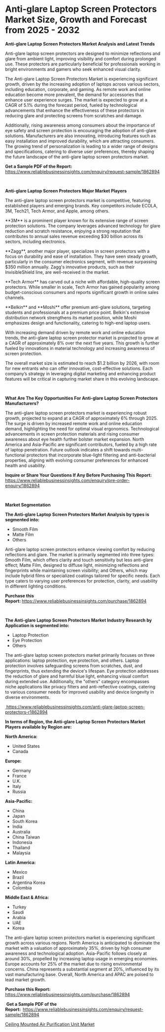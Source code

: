 <p><h1>Anti-glare Laptop Screen Protectors Market Size, Growth and Forecast from 2025 - 2032</h1></p><p><strong>Anti-glare Laptop Screen Protectors Market Analysis and Latest Trends</strong></p>
<p><p>Anti-glare laptop screen protectors are designed to minimize reflections and glare from ambient light, improving visibility and comfort during prolonged use. These protectors are particularly beneficial for professionals working in bright environments and gamers who seek enhanced visual clarity. </p><p>The Anti-glare Laptop Screen Protectors Market is experiencing significant growth, driven by the increasing adoption of laptops across various sectors, including education, corporate, and gaming. As remote work and online education become more prevalent, the demand for accessories that enhance user experience surges. The market is expected to grow at a CAGR of 5.1% during the forecast period, fueled by technological advancements that enhance the effectiveness of these protectors in reducing glare and protecting screens from scratches and damage. </p><p>Additionally, rising awareness among consumers about the importance of eye safety and screen protection is encouraging the adoption of anti-glare solutions. Manufacturers are also innovating, introducing features such as easy installation and improved durability, which are attracting consumers. The growing trend of personalization is leading to a wider range of designs and specifications, catering to diverse user preferences, thereby shaping the future landscape of the anti-glare laptop screen protectors market.</p></p>
<p><strong>Get a Sample PDF of the Report:&nbsp;</strong> <a href="https://www.reliablebusinessinsights.com/enquiry/request-sample/1862894?utm_campaign=2142&utm_medium=2&utm_source=Github&utm_content=ia&utm_term=10022025&utm_id=anti-glare-laptop-screen-protectors">https://www.reliablebusinessinsights.com/enquiry/request-sample/1862894</a></p>
<p>&nbsp;</p>
<p><strong>Anti-glare Laptop Screen Protectors Major Market Players</strong></p>
<p><p>The anti-glare laptop screen protectors market is competitive, featuring established players and emerging brands. Key competitors include ECOLA, 3M, Tech21, Tech Armor, and Apple, among others.</p><p>**3M** is a prominent player known for its extensive range of screen protection solutions. The company leverages advanced technology for glare reduction and scratch resistance, enjoying a strong reputation that contributes to annual sales revenue exceeding $30 billion across its sectors, including electronics.</p><p>**Zagg**, another major player, specializes in screen protectors with a focus on durability and ease of installation. They have seen steady growth, particularly in the consumer electronics segment, with revenue surpassing $350 million annually. Zagg's innovative products, such as their InvisibleShield line, are well-received in the market.</p><p>**Tech Armor** has carved out a niche with affordable, high-quality screen protectors. While smaller in scale, Tech Armor has gained popularity among budget-conscious consumers and reports significant growth in online sales channels.</p><p>**Belkin** and **Moshi** offer premium anti-glare solutions, targeting students and professionals at a premium price point. Belkin's extensive distribution network strengthens its market position, while Moshi emphasizes design and functionality, catering to high-end laptop users.</p><p>With increasing demand driven by remote work and online education trends, the anti-glare laptop screen protector market is projected to grow at a CAGR of approximately 8% over the next five years. This growth is further fueled by innovations in material technology and increasing awareness of screen protection.</p><p>The overall market size is estimated to reach $1.2 billion by 2026, with room for new entrants who can offer innovative, cost-effective solutions. Each company’s strategy in leveraging digital marketing and enhancing product features will be critical in capturing market share in this evolving landscape.</p></p>
<p>&nbsp;</p>
<p><strong>What Are The Key Opportunities For Anti-glare Laptop Screen Protectors Manufacturers?</strong></p>
<p><p>The anti-glare laptop screen protectors market is experiencing robust growth, projected to expand at a CAGR of approximately 6% through 2025. The surge is driven by increased remote work and online education demand, highlighting the need for optimal visual ergonomics. Technological advancements in screen protection materials and rising consumer awareness about eye health further bolster market expansion. North America and Asia-Pacific are significant contributors, fueled by a high rate of laptop penetration. Future outlook indicates a shift towards multi-functional protectors that incorporate blue-light filtering and anti-bacterial properties, aligning with evolving consumer preferences for enhanced health and usability.</p></p>
<p><strong>Inquire or Share Your Questions If Any Before Purchasing This Report:</strong> <a href="https://www.reliablebusinessinsights.com/enquiry/pre-order-enquiry/1862894?utm_campaign=2142&utm_medium=2&utm_source=Github&utm_content=ia&utm_term=10022025&utm_id=anti-glare-laptop-screen-protectors">https://www.reliablebusinessinsights.com/enquiry/pre-order-enquiry/1862894</a></p>
<p>&nbsp;</p>
<p><strong>Market Segmentation</strong></p>
<p><strong>The Anti-glare Laptop Screen Protectors Market Analysis by types is segmented into:</strong></p>
<p><ul><li>Smooth Film</li><li>Matte Film</li><li>Others</li></ul></p>
<p><p>Anti-glare laptop screen protectors enhance viewing comfort by reducing reflections and glare. The market is primarily segmented into three types: Smooth Film, which offers clarity and touch sensitivity but less anti-glare effect; Matte Film, designed to diffuse light, minimizing reflections and fingerprints while maintaining screen visibility; and Others, which may include hybrid films or specialized coatings tailored for specific needs. Each type caters to varying user preferences for protection, clarity, and usability in different lighting conditions.</p></p>
<p><strong>Purchase this Report:&nbsp;</strong><a href="https://www.reliablebusinessinsights.com/purchase/1862894?utm_campaign=2142&utm_medium=2&utm_source=Github&utm_content=ia&utm_term=10022025&utm_id=anti-glare-laptop-screen-protectors">https://www.reliablebusinessinsights.com/purchase/1862894</a></p>
<p>&nbsp;</p>
<p><strong>The Anti-glare Laptop Screen Protectors Market Industry Research by Application is segmented into:</strong></p>
<p><ul><li>Laptop Protection</li><li>Eye Protection</li><li>Others</li></ul></p>
<p><p>The anti-glare laptop screen protectors market primarily focuses on three applications: laptop protection, eye protection, and others. Laptop protection involves safeguarding screens from scratches, dust, and fingerprints, thus extending the device's lifespan. Eye protection addresses the reduction of glare and harmful blue light, enhancing visual comfort during extended use. Additionally, the "others" category encompasses niche applications like privacy filters and anti-reflective coatings, catering to various consumer needs for improved usability and device longevity in diverse environments.</p></p>
<p><a href="https://www.reliablebusinessinsights.com/anti-glare-laptop-screen-protectors-r1862894?utm_campaign=2142&utm_medium=2&utm_source=Github&utm_content=ia&utm_term=10022025&utm_id=anti-glare-laptop-screen-protectors">&nbsp;https://www.reliablebusinessinsights.com/anti-glare-laptop-screen-protectors-r1862894</a></p>
<p><strong>In terms of Region, the Anti-glare Laptop Screen Protectors Market Players available by Region are:</strong></p>
<p>
    <p> <strong> North America: </strong>
        <ul>
            <li>United States</li>
            <li>Canada</li>
        </ul>
        </p> 
    <p> <strong> Europe: </strong>
        <ul>
            <li>Germany</li>
            <li>France</li>
            <li>U.K.</li>
            <li>Italy</li>
            <li>Russia</li>
        </ul>
        </p> 
    <p> <strong> Asia-Pacific: </strong>
        <ul>
            <li>China</li>
            <li>Japan</li>
            <li>South Korea</li>
            <li>India</li>
            <li>Australia</li>
            <li>China Taiwan</li>
            <li>Indonesia</li>
            <li>Thailand</li>
            <li>Malaysia</li>
        </ul>
        </p> 
    <p> <strong> Latin America: </strong>
        <ul>
            <li>Mexico</li>
            <li>Brazil</li>
            <li>Argentina Korea</li>
            <li>Colombia</li>
        </ul>
        </p> 
    <p> <strong> Middle East & Africa: </strong>
        <ul>
            <li>Turkey</li>
            <li>Saudi</li>
            <li>Arabia</li>
            <li>UAE</li>
            <li>Korea</li>
        </ul>
    </p>
    </p>
<p><p>The anti-glare laptop screen protectors market is experiencing significant growth across various regions. North America is anticipated to dominate the market with a valuation of approximately 35%, driven by high consumer awareness and technological adoption. Asia-Pacific follows closely at around 30%, propelled by increasing laptop usage in emerging economies. Europe accounts for 25% of the market due to rising environmental concerns. China represents a substantial segment at 20%, influenced by its vast manufacturing base. Overall, North America and APAC are poised to lead market growth.</p></p>
<p><strong>Purchase this Report: </strong><a href="https://www.reliablebusinessinsights.com/purchase/1862894?utm_campaign=2142&utm_medium=2&utm_source=Github&utm_content=ia&utm_term=10022025&utm_id=anti-glare-laptop-screen-protectors">https://www.reliablebusinessinsights.com/purchase/1862894</a></p>
<p>&nbsp;<strong>Get a Sample PDF of the Report:&nbsp;&nbsp;</strong><a href="https://www.reliablebusinessinsights.com/enquiry/request-sample/1862894?utm_campaign=2142&utm_medium=2&utm_source=Github&utm_content=ia&utm_term=10022025&utm_id=anti-glare-laptop-screen-protectors">https://www.reliablebusinessinsights.com/enquiry/request-sample/1862894</a></p>
<p><strong></strong></p>
<p><p><a href="https://github.com/FosterFahey91/Market-Research-Report-List-1/blob/main/ceiling-mounted-air-purification-unit-market.md?utm_campaign=2142&utm_medium=2&utm_source=Github&utm_content=ia&utm_term=10022025&utm_id=anti-glare-laptop-screen-protectors">Ceiling Mounted Air Purification Unit Market</a></p></p>